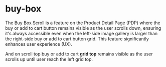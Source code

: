 # buy-box
The Buy Box Scroll is a feature on the Product Detail Page (PDP) where the buy or add to cart button remains visible as the user scrolls down, ensuring it's always accessible even when the left-side image gallery is larger than the right-side buy or add to cart button grid. This feature significantly enhances user experience (UX).

And on scroll top buy or add to cart <strong>grid top</strong> remains visible as the user scrolls up until user reach the left grid top.
